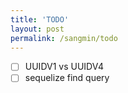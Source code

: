 ```yaml
---
title: 'TODO'
layout: post
permalink: /sangmin/todo
---
```


- [ ] UUIDV1 vs UUIDV4
- [ ] sequelize find query
